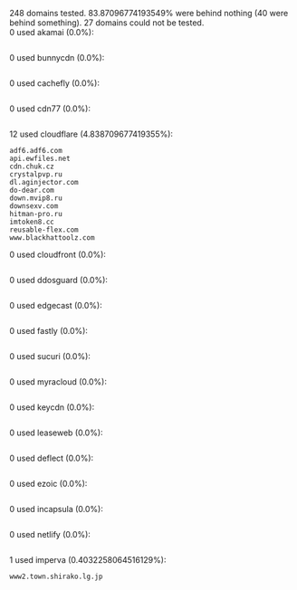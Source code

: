 248 domains tested. 83.87096774193549% were behind nothing (40 were behind something). 27 domains could not be tested.<br>
0 used akamai (0.0%):
```

```

0 used bunnycdn (0.0%):
```

```

0 used cachefly (0.0%):
```

```

0 used cdn77 (0.0%):
```

```

12 used cloudflare (4.838709677419355%):
```
adf6.adf6.com
api.ewfiles.net
cdn.chuk.cz
crystalpvp.ru
dl.aginjector.com
do-dear.com
down.mvip8.ru
downsexv.com
hitman-pro.ru
imtoken8.cc
reusable-flex.com
www.blackhattoolz.com
```

0 used cloudfront (0.0%):
```

```

0 used ddosguard (0.0%):
```

```

0 used edgecast (0.0%):
```

```

0 used fastly (0.0%):
```

```

0 used sucuri (0.0%):
```

```

0 used myracloud (0.0%):
```

```

0 used keycdn (0.0%):
```

```

0 used leaseweb (0.0%):
```

```

0 used deflect (0.0%):
```

```

0 used ezoic (0.0%):
```

```

0 used incapsula (0.0%):
```

```

0 used netlify (0.0%):
```

```

1 used imperva (0.4032258064516129%):
```
www2.town.shirako.lg.jp
```
